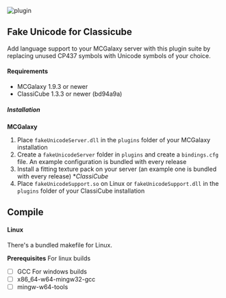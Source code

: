 ![plugin](https://user-images.githubusercontent.com/73447957/179381097-695492d8-f237-4faa-82b6-946ede809a0c.gif)

## Fake Unicode for Classicube

Add language support to your MCGalaxy server with this plugin suite by replacing unused CP437 symbols with Unicode symbols of your choice.

#### Requirements

* MCGalaxy 1.9.3 or newer
* ClassiCube 1.3.3 or newer (bd94a9a)

##### Installation

**MCGalaxy**
1. Place `fakeUnicodeServer.dll` in the `plugins` folder of your MCGalaxy installation
2. Create a `fakeUnicodeServer` folder in `plugins` and create a `bindings.cfg` file. An example configuration is bundled with every release
3. Install a fitting texture pack on your server (an example one is bundled with every release) 
**ClassiCube*
1. Place `fakeUnicodeSupport.so` on Linux or `fakeUnicodeSupport.dll` in the `plugins` folder of your ClassiCube installation

## Compile

#### Linux

There's a bundled makefile for Linux.

**Prerequisites**
For linux builds
- [ ] GCC
For windows builds
- [ ] x86_64-w64-mingw32-gcc
- [ ] mingw-w64-tools
